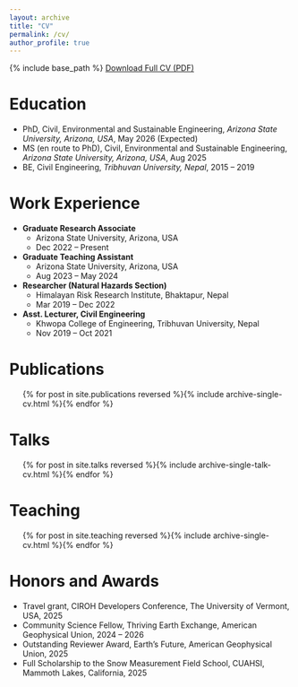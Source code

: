 ```yaml
---
layout: archive
title: "CV"
permalink: /cv/
author_profile: true
---
```

{% include base_path %}
<a href="/files/CV_Kshitij_Dahal.pdf" class="btn btn--primary">Download Full CV (PDF)</a>

Education
======
* PhD, Civil, Environmental and Sustainable Engineering, *Arizona State University, Arizona, USA*, May 2026 (Expected)
* MS (en route to PhD), Civil, Environmental and Sustainable Engineering, *Arizona State University, Arizona, USA*, Aug 2025
* BE, Civil Engineering, *Tribhuvan University, Nepal*, 2015 – 2019

Work Experience
======
* **Graduate Research Associate**
  * Arizona State University, Arizona, USA
  * Dec 2022 – Present
* **Graduate Teaching Assistant**
  * Arizona State University, Arizona, USA
  * Aug 2023 – May 2024
* **Researcher (Natural Hazards Section)**
  * Himalayan Risk Research Institute, Bhaktapur, Nepal
  * Mar 2019 – Dec 2022
* **Asst. Lecturer, Civil Engineering**
  * Khwopa College of Engineering, Tribhuvan University, Nepal
  * Nov 2019 – Oct 2021

Publications
======
  <ul>{% for post in site.publications reversed %}{% include archive-single-cv.html %}{% endfor %}</ul>
  
Talks
======
  <ul>{% for post in site.talks reversed %}{% include archive-single-talk-cv.html %}{% endfor %}</ul>
  
Teaching
======
  <ul>{% for post in site.teaching reversed %}{% include archive-single-cv.html %}{% endfor %}</ul>

Honors and Awards
======
* Travel grant, CIROH Developers Conference, The University of Vermont, USA, 2025
* Community Science Fellow, Thriving Earth Exchange, American Geophysical Union, 2024 – 2026
* Outstanding Reviewer Award, Earth’s Future, American Geophysical Union, 2025
* Full Scholarship to the Snow Measurement Field School, CUAHSI, Mammoth Lakes, California, 2025
